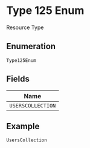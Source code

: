 
# Type 125 Enum

Resource Type

## Enumeration

`Type125Enum`

## Fields

| Name |
|  --- |
| `USERSCOLLECTION` |

## Example

```
UsersCollection
```

